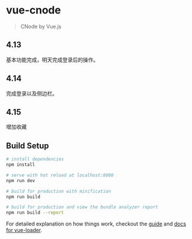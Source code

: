 # vue-cnode

> CNode by Vue.js


## 4.13
基本功能完成，明天完成登录后的操作。

## 4.14
完成登录以及侧边栏。

## 4.15
增加收藏

## Build Setup

``` bash
# install dependencies
npm install

# serve with hot reload at localhost:8080
npm run dev

# build for production with minification
npm run build

# build for production and view the bundle analyzer report
npm run build --report
```

For detailed explanation on how things work, checkout the [guide](http://vuejs-templates.github.io/webpack/) and [docs for vue-loader](http://vuejs.github.io/vue-loader).
